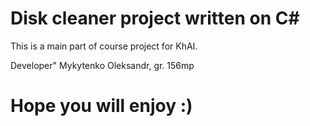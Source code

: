 # Disk cleaner project written on C#

This is a main part of course project for KhAI.

Developer" Mykytenko Oleksandr, gr. 156mp

# Hope you will enjoy :)
